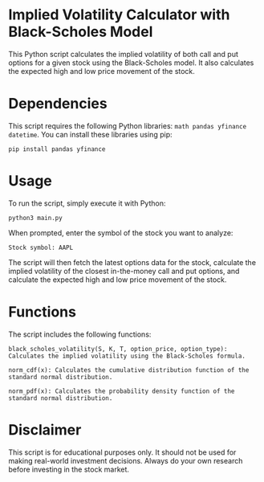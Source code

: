 # Implied Volatility Calculator with Black-Scholes Model #
This Python script calculates the implied volatility of both call and put options for a given stock using the Black-Scholes model. It also calculates the expected high and low price movement of the stock.

# Dependencies
This script requires the following Python libraries:
`
math
pandas
yfinance
datetime
`.
You can install these libraries using pip:
```
pip install pandas yfinance
```

# Usage
To run the script, simply execute it with Python:
```
python3 main.py
```
When prompted, enter the symbol of the stock you want to analyze:
```
Stock symbol: AAPL
```
The script will then fetch the latest options data for the stock, calculate the implied volatility of the closest in-the-money call and put options, and calculate the expected high and low price movement of the stock.

# Functions
The script includes the following functions:

``black_scholes_volatility(S, K, T, option_price, option_type): Calculates the implied volatility using the Black-Scholes formula.``


``norm_cdf(x): Calculates the cumulative distribution function of the standard normal distribution.``


``norm_pdf(x): Calculates the probability density function of the standard normal distribution.``
# Disclaimer
This script is for educational purposes only. It should not be used for making real-world investment decisions. Always do your own research before investing in the stock market.
